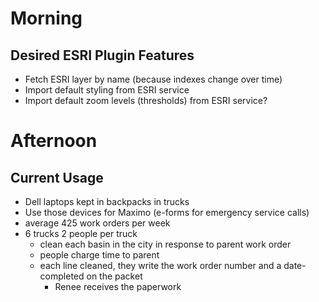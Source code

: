 
# Morning

## Desired ESRI Plugin Features

- Fetch ESRI layer by name (because indexes change over time)
- Import default styling from ESRI service
- Import default zoom levels (thresholds) from ESRI service?

# Afternoon

## Current Usage

- Dell laptops kept in backpacks in trucks
- Use those devices for Maximo (e-forms for emergency service calls)
- average 425 work orders per week
- 6 trucks 2 people per truck
  - clean each basin in the city in response to parent work order
  - people charge time to parent
  - each line cleaned, they write the work order number and a date-completed on the packet
    - Renee receives the paperwork
